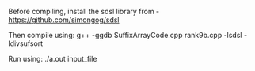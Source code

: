Before compiling, install the sdsl library from -
https://github.com/simongog/sdsl

Then compile using:
g++ -ggdb SuffixArrayCode.cpp rank9b.cpp -lsdsl -ldivsufsort

Run using:
./a.out input_file
